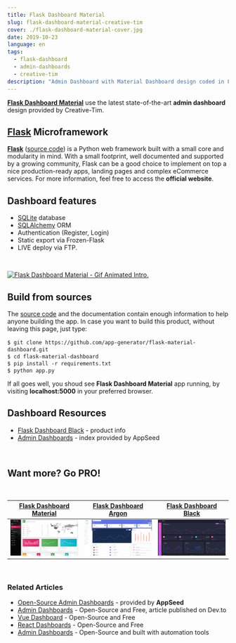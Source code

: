 ```yaml
---
title: Flask Dashboard Material
slug: flask-dashboard-material-creative-tim
cover: ./flask-dashboard-material-cover.jpg
date: 2019-10-23
language: en
tags:
  - flask-dashboard
  - admin-dashboards
  - creative-tim
description: "Admin Dashboard with Material Dashboard design coded in Flask. Flask Dashboard Material use the latest state-of-the-art design provided by Creative-Tim."
---
```


**[Flask Dashboard Material](https://appseed.us/admin-dashboards/flask-dashboard-material-design/)** use the latest state-of-the-art **admin dashboard** design provided by Creative-Tim.

## [Flask](https://palletsprojects.com/p/flask/) Microframework

**[Flask](https://palletsprojects.com/p/flask/)** ([source code](https://github.com/pallets/flask)) is a Python web framework built with a small core and modularity in mind. With a small footprint, well documented and supported by a growing community, Flask can be a good choice to implement on top a nice production-ready apps, landing pages and complex eCommerce services. For more information, feel free to access the **official website**.

## Dashboard features

- [SQLite](https://www.sqlite.org/index.html) database 
- [SQLAlchemy](https://flask-sqlalchemy.palletsprojects.com/en/2.x/) ORM
- Authentication (Register, Login) 
- Static export via Frozen-Flask 
- LIVE deploy via FTP.

<br />

[![Flask Dashboard Material - Gif Animated Intro.](https://raw.githubusercontent.com/app-generator/flask-material-dashboard/master/screenshots/flask-material-dashboard-intro.gif)](https://www.youtube.com/watch?v=KHCMeH-TYdI "Flask Dashboard Material")

## Build from sources

The [source code](https://github.com/app-generator/flask-material-dashboard) and the documentation contain enough information to help anyone building the app. 
In case you want to build this product, without leaving this page, just type: 

```
$ git clone https://github.com/app-generator/flask-material-dashboard.git 
$ cd flask-material-dashboard 
$ pip install -r requirements.txt 
$ python app.py
```

If all goes well, you shoud see **Flask Dashboard Material** app running, by visiting **localhost:5000** in your preferred browser. 

## Dashboard Resources

- [Flask Dashboard Black](https://appseed.us/admin-dashboards/flask-dashboard-material-design/) - product info
- [Admin Dashboards](https://appseed.us/admin-dashboards/) - index provided by AppSeed

<br />

## Want more? Go PRO!

<br />

| [Flask Dashboard Material](https://appseed.us/admin-dashboards/flask-dashboard-material-pro) | [Flask Dashboard Argon](https://appseed.us/admin-dashboards/flask-dashboard-argon-pro) | [Flask Dashboard Black](https://appseed.us/admin-dashboards/flask-dashboard-black-pro) |
| --- | --- | --- |
| [![Flask Dashboard Material PRO](https://raw.githubusercontent.com/app-generator/static/master/products/flask-dashboard-material-pro-intro.gif)](https://appseed.us/admin-dashboards/flask-dashboard-material-pro)  | [![Flask Dashboard Argon PRO](https://raw.githubusercontent.com/app-generator/static/master/products/flask-dashboard-argon-pro-intro.gif)](https://appseed.us/admin-dashboards/flask-dashboard-argon-pro) | [![Flask Dashboard Black PRO](https://raw.githubusercontent.com/app-generator/static/master/products/flask-dashboard-black-pro-intro.gif)](https://appseed.us/admin-dashboards/flask-dashboard-black-pro)

<br />

### Related Articles

- [Open-Source Admin Dashboards](https://appseed.us/admin-dashboards/open-source) - provided by **AppSeed**
- [Admin Dashboards](https://dev.to/sm0ke/admin-dashboards-open-source-and-free-4aep) - Open-Source and Free, article published on Dev.to
- [Vue Dashboard](https://dev.to/sm0ke/vue-dashboard-open-source-apps-1gd1) - Open-Source and Free
- [React Dashboards](https://dev.to/sm0ke/react-dashboards-open-source-apps-1c7j) - Open-Source and Free
- [Admin Dashboards](https://blog.appseed.us/admin-dashboards-open-source-built-with-automation-tools/) - Open-Source and built with automation tools

